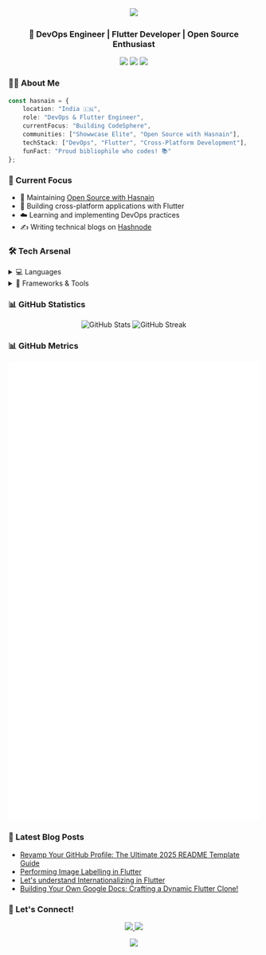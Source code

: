 <div align="center">
  <img src="https://capsule-render.vercel.app/api?type=waving&color=gradient&height=200&section=header&text=Hasnain%20Makada&fontSize=80&animation=fadeIn" />
</div>

<h3 align="center">🚀 DevOps Engineer | Flutter Developer | Open Source Enthusiast</h3>

<p align="center">
  <a href="https://hasnainm.hashnode.dev"><img src="https://img.shields.io/badge/Hashnode-Blog-blue?style=for-the-badge&logo=hashnode"/></a>
  <a href="https://linkedin.com/in/hasnain-makada-5b47271aa"><img src="https://img.shields.io/badge/LinkedIn-Profile-blue?style=for-the-badge&logo=linkedin"/></a>
  <a href="https://twitter.com/Hasnain_Makada"><img src="https://img.shields.io/badge/Twitter-Follow-blue?style=for-the-badge&logo=twitter"/></a>
</p>

### 👨‍💻 About Me

```typescript
const hasnain = {
    location: "India 🇮🇳",
    role: "DevOps & Flutter Engineer",
    currentFocus: "Building CodeSphere",
    communities: ["Showwcase Elite", "Open Source with Hasnain"],
    techStack: ["DevOps", "Flutter", "Cross-Platform Development"],
    funFact: "Proud bibliophile who codes! 📚"
};
```

### 🎯 Current Focus

- 🚀 Maintaining [Open Source with Hasnain](https://github.com/hasnainmakada-99/Open-Source-With-Hasnain)
- 📱 Building cross-platform applications with Flutter
- ☁️ Learning and implementing DevOps practices
- ✍️ Writing technical blogs on [Hashnode](https://hasnainm.hashnode.dev)

### 🛠️ Tech Arsenal

<details>
<summary>💻 Languages</summary>
<br>
<p>
  <img src="https://img.shields.io/badge/Dart-0175C2?style=for-the-badge&logo=dart&logoColor=white"/>
  <img src="https://img.shields.io/badge/Python-3776AB?style=for-the-badge&logo=python&logoColor=white"/>
  <img src="https://img.shields.io/badge/Go-00ADD8?style=for-the-badge&logo=go&logoColor=white"/>
  <img src="https://img.shields.io/badge/JavaScript-F7DF1E?style=for-the-badge&logo=javascript&logoColor=black"/>
  <img src="https://img.shields.io/badge/Java-ED8B00?style=for-the-badge&logo=java&logoColor=white"/>
</p>
</details>

<details>
<summary>🚀 Frameworks & Tools</summary>
<br>
<p>
  <img src="https://img.shields.io/badge/Flutter-02569B?style=for-the-badge&logo=flutter&logoColor=white"/>
  <img src="https://img.shields.io/badge/Docker-2496ED?style=for-the-badge&logo=docker&logoColor=white"/>
  <img src="https://img.shields.io/badge/Kubernetes-326CE5?style=for-the-badge&logo=kubernetes&logoColor=white"/>
  <img src="https://img.shields.io/badge/Jenkins-D24939?style=for-the-badge&logo=jenkins&logoColor=white"/>
  <img src="https://img.shields.io/badge/Azure-0089D6?style=for-the-badge&logo=microsoft-azure&logoColor=white"/>
</p>
</details>

### 📊 GitHub Statistics

<div align="center">
  <img src="https://github-readme-stats.vercel.app/api?username=hasnainmakada-99&show_icons=true&theme=radical" alt="GitHub Stats" />
  <img src="https://github-readme-streak-stats.herokuapp.com/?user=hasnainmakada-99&theme=radical" alt="GitHub Streak" />
</div>

### 📊 GitHub Metrics

![Metrics](/github-metrics.svg)

### 📝 Latest Blog Posts

<!-- BLOG-POST-LIST:START -->
- [Revamp Your GitHub Profile: The Ultimate 2025 README Template Guide](https://hasnainm.hashnode.dev/revamp-your-github-profile-the-ultimate-2025-readme-template-guide)
- [Performing Image Labelling in Flutter](https://hasnainm.hashnode.dev/performing-image-labelling-in-flutter)
- [Let&#39;s understand Internationalizing in Flutter](https://hasnainm.hashnode.dev/lets-understand-internationalizing-in-flutter)
- [Building Your Own Google Docs: Crafting a Dynamic Flutter Clone!](https://hasnainm.hashnode.dev/building-your-own-google-docs-crafting-a-dynamic-flutter-clone)
<!-- BLOG-POST-LIST:END -->

### 🤝 Let's Connect!

<p align="center">
  <a href="mailto:hasnainmakada@gmail.com">
    <img src="https://img.shields.io/badge/Email-D14836?style=for-the-badge&logo=gmail&logoColor=white"/>
  </a>
  <a href="https://x.com/Hasnain_Makada">
    <img src="https://img.shields.io/badge/X_(Twitter)-%23000000.svg?style=for-the-badge&logo=X&logoColor=white"/>
  </a>
</p>

<div align="center">
  <img src="https://capsule-render.vercel.app/api?type=waving&color=gradient&height=100&section=footer" />
</div>